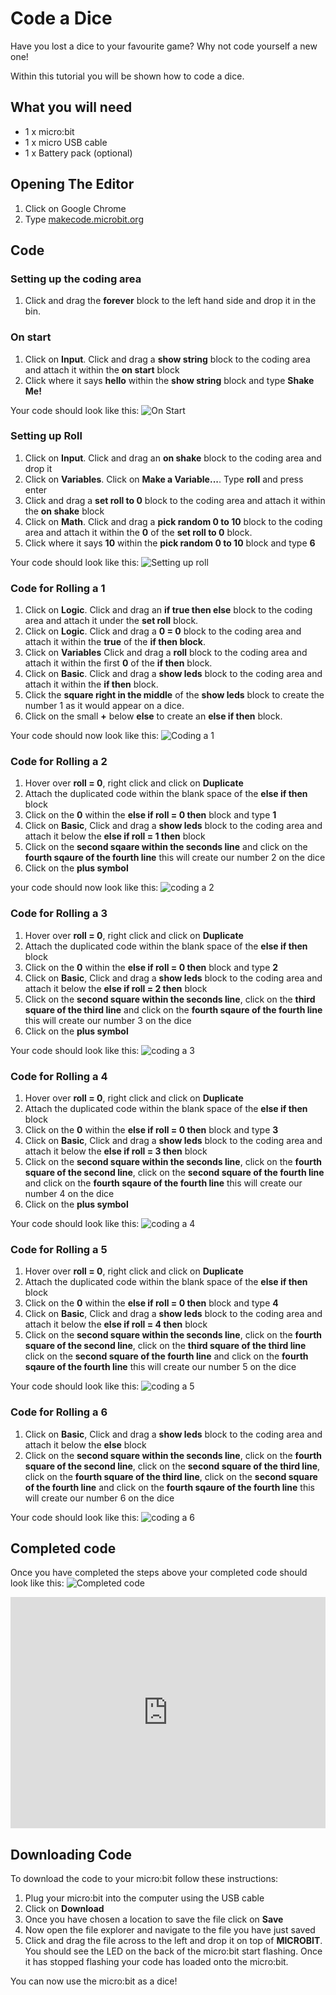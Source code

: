 # Code a Dice

Have you lost a dice to your favourite game?
Why not code yourself a new one!

Within this tutorial you will be shown how to code a dice.

## What you will need

* 1 x micro:bit
* 1 x micro USB cable
* 1 x Battery pack (optional)

## Opening The Editor

1. Click on Google Chrome
2. Type [makecode.microbit.org](makecode.microbit.org)

## Code

### Setting up the coding area

1. Click and drag the **forever** block to the left hand side and drop it in the bin.

### On start

1. Click on **Input**. Click and drag a **show string** block to the coding area and attach it within the **on start** block
2. Click where it says **hello** within the **show string** block and type **Shake Me!**

Your code should look like this:
![On Start](Images/onStart.png)

### Setting up Roll

1. Click on **Input**. Click and drag an **on shake** block to the coding area and drop it
2. Click on **Variables**. Click on **Make a Variable...**. Type **roll** and press enter
3. Click and drag a **set roll to 0** block to the coding area and attach it within the **on shake** block
4. Click on **Math**. Click and drag a **pick random 0 to 10** block to the coding area and attach it within the **0** of the **set roll to 0** block.
5. Click where it says **10** within the **pick random 0 to 10** block and type **6**

Your code should look like this:
![Setting up roll](Images/SettingRoll.png)

### Code for Rolling a 1

1. Click on **Logic**. Click and drag an **if true then else** block to the coding area and attach it under the **set roll** block.
2. Click on **Logic**. Click and drag a **0 = 0** block to the coding area and attach it within the **true** of the **if then block**.
3. Click on **Variables** Click and drag a **roll** block to the coding area and attach it within the first **0** of the **if then** block.
4. Click on **Basic**. Click and drag a **show leds** block to the coding area and attach it within the **if then** block.
5. Click the **square right in the middle** of the **show leds** block to create the number 1 as it would appear on a dice.
6. Click on the small **+** below **else** to create an **else if then** block.

Your code should now look like this:
![Coding a 1](Images/one.png)

### Code for Rolling a 2

1. Hover over **roll = 0**, right click and click on **Duplicate**
2. Attach the duplicated code within the blank space of the **else if then** block
3. Click on the **0** within the **else if roll = 0 then** block and type **1**
4. Click on **Basic**, Click and drag a **show leds** block to the coding area and attach it below the **else if roll = 1 then** block
5. Click on the **second sqaare within the seconds line** and click on the **fourth sqaure of the fourth line** this will create our number 2 on the dice
6. Click on the **plus symbol**

your code should now look like this:
![coding a 2](Images/two.png)

### Code for Rolling a 3

1. Hover over **roll = 0**, right click and click on **Duplicate**
2. Attach the duplicated code within the blank space of the **else if then** block
3. Click on the **0** within the **else if roll = 0 then** block and type **2**
4. Click on **Basic**, Click and drag a **show leds** block to the coding area and attach it below the **else if roll = 2 then** block
5. Click on the **second square within the seconds line**, click on the **third square of the third line** and click on the **fourth sqaure of the fourth line** this will create our number 3 on the dice
6. Click on the **plus symbol**

Your code should look like this:
![coding a 3](Images/three.png)

### Code for Rolling a 4

1. Hover over **roll = 0**, right click and click on **Duplicate**
2. Attach the duplicated code within the blank space of the **else if then** block
3. Click on the **0** within the **else if roll = 0 then** block and type **3**
4. Click on **Basic**, Click and drag a **show leds** block to the coding area and attach it below the **else if roll = 3 then** block
5. Click on the **second square within the seconds line**, click on the **fourth square of the second line**, click on the **second square of the fourth line** and click on the **fourth sqaure of the fourth line** this will create our number 4 on the dice
6. Click on the **plus symbol**

Your code should look like this:
![coding a 4](Images/four.png)

### Code for Rolling a 5

1. Hover over **roll = 0**, right click and click on **Duplicate**
2. Attach the duplicated code within the blank space of the **else if then** block
3. Click on the **0** within the **else if roll = 0 then** block and type **4**
4. Click on **Basic**, Click and drag a **show leds** block to the coding area and attach it below the **else if roll = 4 then** block
5. Click on the **second square within the seconds line**, click on the **fourth square of the second line**, click on the **third square of the third line** click on the **second square of the fourth line** and click on the **fourth sqaure of the fourth line** this will create our number 5 on the dice

Your code should look like this:
![coding a 5](Images/five.png)

### Code for Rolling a 6

1. Click on **Basic**, Click and drag a **show leds** block to the coding area and attach it below the **else** block
2. Click on the **second square within the seconds line**, click on the **fourth square of the second line**, click on the **second square of the third line**, click on the **fourth square of the third line**, click on the **second square of the fourth line** and click on the **fourth sqaure of the fourth line** this will create our number 6 on the dice

Your code should look like this:
![coding a 6](Images/six.png)

## Completed code

Once you have completed the steps above your completed code should look like this:
![Completed code](Images/complete.png)

<div style="position:relative;height:calc(300px + 5em);width:100%;overflow:hidden;"><iframe style="position:absolute;top:0;left:0;width:100%;height:100%;" src="https://makecode.microbit.org/---codeembed#pub:_aqPR26LTeH6T" allowfullscreen="allowfullscreen" frameborder="0" sandbox="allow-scripts allow-same-origin"></iframe></div>

## Downloading Code

To download the code to your micro:bit follow these instructions:

1. Plug your micro:bit into the computer using the USB cable
2. Click on **Download**
3. Once you have chosen a location to save the file click on **Save**
4. Now open the file explorer and navigate to the file you have just saved
5. Click and drag the file across to the left and drop it on top of **MICROBIT**. You should see the LED on the back of the micro:bit start flashing. Once it has stopped flashing your code has loaded onto the micro:bit.

You can now use the micro:bit as a dice!